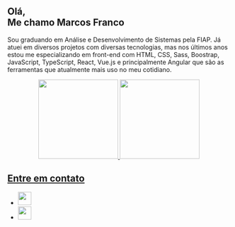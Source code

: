 <b>Olá,</b></br>
Me chamo Marcos Franco
----------------------

Sou graduando em Análise e Desenvolvimento de Sistemas pela FIAP. Já atuei em diversos projetos com diversas tecnologias, mas nos últimos anos estou me especializando em front-end com HTML, CSS, Sass, Boostrap, JavaScript, TypeScript, React, Vue.js e principalmente Angular que são as ferramentas que atualmente mais uso no meu cotidiano.

<div align="center">
  <a href="https://github.com/marcosfrancodeveloper">
  <img height="180em" src="https://github-readme-stats.vercel.app/api?username=marcosfrancodeveloper&show_icons=true&theme=dark&include_all_commits=true&count_private=true" />
  <img height="180em" src="https://github-readme-stats.vercel.app/api/top-langs/?username=marcosfrancodeveloper&layout=compact&langs_count=7&theme=dark" />
</div>
  
## Entre em contato

<ul align="left"> 
  <li>
    <a href="mailto:marcosfranco.developer@gmail.com">
      <img height="30em" src="https://cdn4.iconfinder.com/data/icons/social-media-logos-6/512/112-gmail_email_mail-256.png" target="_blank">
    </a>
  </li>
  <li>
    <a href="https://www.linkedin.com/in/marcosfranco-developer" target="_blank">
      <img height="30em" src="https://cdn2.iconfinder.com/data/icons/social-media-2285/512/1_Linkedin_unofficial_colored_svg-512.png" target="_blank">
    </a>
  </li>
</ul>
